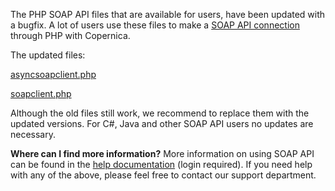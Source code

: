 The PHP SOAP API files that are available for users, have been updated
with a bugfix. A lot of users use these files to make a [SOAP API
connection](./soap-api-documentation.md)
through PHP with Copernica. 

The updated files:

[asyncsoapclient.php](https://publisher.copernica.com/index.php?pxd=.p.help.file&pxc=202241&article=soapapi.ide.UsingPHP&language=en_US&id=57)

[soapclient.php](https://publisher.copernica.com/index.php?pxd=.p.help.file&pxc=202241&article=soapapi.ide.UsingPHP&language=en_US&id=56)

Although the old files still work, we recommend to replace them with the
updated versions. For C\#, Java and other SOAP API users no updates are
necessary.

**Where can I find more information?**
More information on using SOAP API can be found in the [help
documentation](https://publisher.copernica.com/index.php?pxd=.p.help&pxc=2022&article=soapapi.ide.UsingPHP&language=en_US) (login
required).
If you need help with any of the above, please feel free to contact our
support department.
